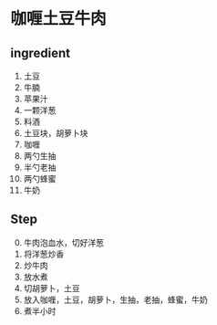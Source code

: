 # 咖喱土豆牛肉

## ingredient

1. 土豆
2. 牛腩
3. 苹果汁
4. 一颗洋葱
5. 料酒
6. 土豆块，胡萝卜块
7. 咖喱
8. 两勺生抽
9. 半勺老抽
10. 两勺蜂蜜
11. 牛奶 

## Step
0. 牛肉泡血水，切好洋葱
1. 将洋葱炒香
2. 炒牛肉
3. 放水煮
4. 切胡萝卜，土豆
5. 放入咖喱，土豆，胡萝卜，生抽，老抽，蜂蜜，牛奶
6. 煮半小时